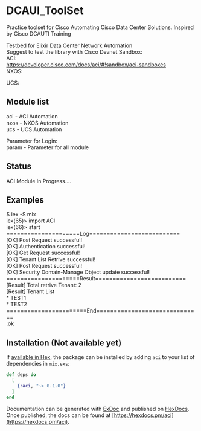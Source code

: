 # DCAUI_ToolSet

Practice toolset for Cisco Automating Cisco Data Center Solutions. Inspired by Cisco DCAUTI Training  

Testbed for Elixir Data Center Network Automation  
Suggest to test the library with Cisco Devnet Sandbox:  
ACI:  
https://developer.cisco.com/docs/aci/#!sandbox/aci-sandboxes  
NXOS:  


UCS:  



## Module list
aci - ACI Automation  
nxos -  NXOS Automation  
ucs - UCS Automation  

Parameter for Login:  
param - Parameter for all module  

## Status
ACI Module In Progress....  

## Examples
$ iex -S mix  
iex(65)> import ACI  
iex(66)> start  
=====================Log==========================  
[OK] Post Request successful!  
[OK] Authentication successful!  
[OK] Get Request successful!  
[OK] Tenant List Retrive successful!  
[OK] Post Request successful!  
[OK] Security Domain-Manage Object update successful!  
=====================Result==========================  
[Result] Total retrive Tenant: 2  
[Result] Tenant List  
          * TEST1  
          * TEST2  
=======================End==============================  
:ok  

## Installation (Not available yet)

If [available in Hex](https://hex.pm/docs/publish), the package can be installed
by adding `aci` to your list of dependencies in `mix.exs`:

```elixir
def deps do
  [
    {:aci, "~> 0.1.0"}
  ]
end
```

Documentation can be generated with [ExDoc](https://github.com/elixir-lang/ex_doc)
and published on [HexDocs](https://hexdocs.pm). Once published, the docs can
be found at [https://hexdocs.pm/aci](https://hexdocs.pm/aci).
